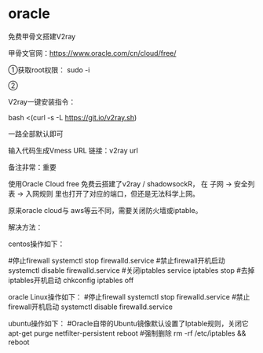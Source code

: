 # oracle
免费甲骨文搭建V2ray

甲骨文官网：https://www.oracle.com/cn/cloud/free/

①获取root权限：
sudo -i

② 

V2ray一键安装指令：

bash <(curl -s -L https://git.io/v2ray.sh)


一路全部默认即可

 输入代码生成Vmess URL 链接：v2ray url


备注非常：重要

使用Oracle Cloud free 免费云搭建了v2ray /  shadowsockR， 在 子网 -> 安全列表 -> 入网规则 里也打开了对应的端口，但还是无法科学上网。

原来oracle cloud与 aws等云不同，需要关闭防火墙或iptable。


解决方法：

centos操作如下：

#停止firewall
systemctl stop firewalld.service
#禁止firewall开机启动
systemctl disable firewalld.service
#关闭iptables
service iptables stop
#去掉iptables开机启动
chkconfig iptables off

oracle Linux操作如下：
#停止firewall
systemctl stop firewalld.service
#禁止firewall开机启动
systemctl disable firewalld.service

ubuntu操作如下：
#Oracle自带的Ubuntu镜像默认设置了Iptable规则，关闭它
apt-get purge netfilter-persistent
reboot
#强制删除
rm -rf /etc/iptables && reboot
